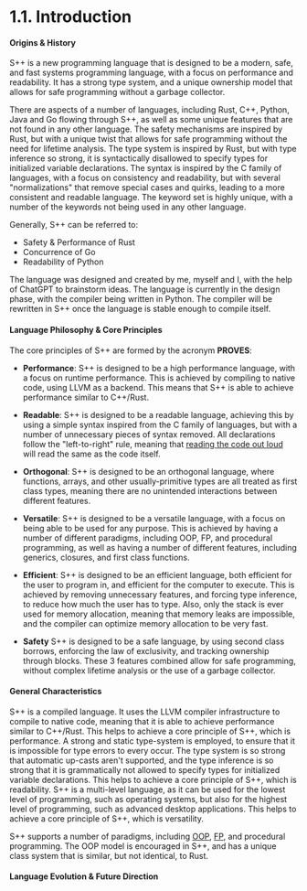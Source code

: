 # 1.1. Introduction

#### Origins & History
S++ is a new programming language that is designed to be a modern, safe, and fast systems programming language, with 
a focus on performance and readability. It has a strong type system, and a unique ownership model that allows for 
safe programming without a garbage collector.

There are aspects of a number of languages, including Rust, C++, Python, Java and Go flowing through S++, as well as
some unique features that are not found in any other language. The safety mechanisms are inspired by Rust, but with
a unique twist that allows for safe programming without the need for lifetime analysis. The type system is inspired
by Rust, but with type inference so strong, it is syntactically disallowed to specify types for initialized variable 
declarations. The syntax is inspired by the C family of languages, with a focus on consistency and readability, but 
with several "normalizations" that remove special cases and quirks, leading to a more consistent and readable 
language. The keyword set is highly unique, with a number of the keywords not being used in any other language.

Generally, S++ can be referred to:
- Safety & Performance of Rust
- Concurrence of Go
- Readability of Python

The language was designed and created by me, myself and I, with the help of ChatGPT to brainstorm ideas. The language
is currently in the design phase, with the compiler being written in Python. The compiler will be rewritten in S++
once the language is stable enough to compile itself.


#### Language Philosophy & Core Principles
The core principles of S++ are formed by the acronym **PROVES**:
- **Performance**: S++ is designed to be a high performance language, with a focus on runtime performance. This is
  achieved by compiling to native code, using LLVM as a backend. This means that S++ is able to achieve performance
  similar to C++/Rust.

- **Readable**: S++ is designed to be a readable language, achieving this by using a simple syntax inspired from
  the C family of languages, but with a number of unnecessary pieces of syntax removed. All declarations follow the
  "left-to-right" rule, meaning that [reading the code out loud](2-1-Reading-Code.md) will read the same as the code
  itself.

- **Orthogonal**: S++ is designed to be an orthogonal language, where functions, arrays, and other
  usually-primitive types are all treated as first class types, meaning there are no unintended interactions between
  different features.

- **Versatile**: S++ is designed to be a versatile language, with a focus on being able to be used for any purpose.
  This is achieved by having a number of different paradigms, including OOP, FP, and procedural programming, as well
  as having a number of different features, including generics, closures, and first class functions.

- **Efficient**: S++ is designed to be an efficient language, both efficient for the user to program in, and
  efficient for the computer to execute. This is achieved by removing unnecessary features, and forcing type inference,
  to reduce how much the user has to type. Also, only the stack is ever used for memory allocation, meaning that
  memory leaks are impossible, and the compiler can optimize memory allocation to be very fast.

- **Safety** S++ is designed to be a safe language, by using second class borrows, enforcing the law of exclusivity,
  and tracking ownership through blocks. These 3 features combined allow for safe programming, without complex
  lifetime analysis or the use of a garbage collector.


#### General Characteristics
S++ is a compiled language. It uses the LLVM compiler infrastructure to compile to native code, meaning that it is
able to achieve performance similar to C++/Rust. This helps to achieve a core principle of S++, which is performance.
A strong and static type-system is employed, to ensure that it is impossible for type errors to every occur. The 
type system is so strong that automatic up-casts aren't supported, and the type inference is so strong that it is 
grammatically not allowed to specify types for initialized variable declarations. This helps to achieve a core
principle of S++, which is readability. S++ is a multi-level language, as it can be used for the lowest level of
programming, such as operating systems, but also for the highest level of programming, such as advanced desktop
applications. This helps to achieve a core principle of S++, which is versatility.

S++ supports a number of paradigms, including [OOP](10-Object-Oriented-Programming.md),
[FP](11-Async-Concurrency-Parallelism.md), and procedural programming. The OOP model is encouraged in S++, and has a 
unique class system that is similar, but not identical, to Rust.

#### Language Evolution & Future Direction
